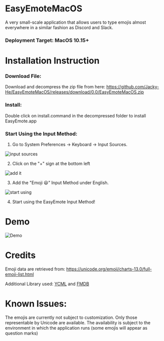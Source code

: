 # EasyEmoteMacOS
A very small-scale application that allows users to type emojis almost everywhere in a similar fashion as Discord and Slack. 

### Deployment Target: MacOS 10.15+

# Installation Instruction

### Download File:
Download and decompress the zip file from here: https://github.com/Jacky-He/EasyEmoteMacOS/releases/download/0.0/EasyEmoteMacOS.zip
### Install:
Double click on install.command in the decompressed folder to install EasyEmote.app
### Start Using the Input Method:
1. Go to System Preferences -> Keyboard -> Input Sources.

![input sources](https://user-images.githubusercontent.com/39445499/103815050-c1805f00-5030-11eb-98ab-77d4d1c5b427.png)

2. Click on the "+" sign at the bottom left

![add it](https://user-images.githubusercontent.com/39445499/103815065-cb09c700-5030-11eb-9a1e-5e5a28613bdc.png)

3. Add the "Emoji 😃" Input Method under English.

![start  using](https://user-images.githubusercontent.com/39445499/103815076-d2c96b80-5030-11eb-9a96-6e692b768b65.png)

4. Start using the EasyEmote Input Method!

# Demo
![Demo](https://user-images.githubusercontent.com/39445499/103433088-f9168380-4bb8-11eb-990c-f9140c522ecb.gif)

# Credits
Emoji data are retrieved from: https://unicode.org/emoji/charts-13.0/full-emoji-list.html

Additional Library used: [YCML](https://github.com/yconst/YCML) and [FMDB](https://github.com/ccgus/fmdb)

# Known Issues:
The emojis are currently not subject to customization. Only those representable by Unicode are available. 
The availability is subject to the environment in which the application runs (some emojis will appear as question marks)
